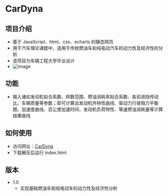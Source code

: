 # CarDyna
## 项目介绍

* 基于 JavaScript、html、css、echarts 的静态网页
* 用于汽车理论课题中，适用于传统燃油车和纯电动汽车的动力性及经济性的分析
* 该项目为车辆工程大学毕业设计
* ![image](https://user-images.githubusercontent.com/87303763/179352748-54ef2332-db9f-4b03-a011-05df96857fd5.png)


## 功能

* 输入诸如发动机拟合系数、转数范围、燃油消耗率拟合系数、各前进挡传动比、车辆质量等参数；即可计算出发动机外特性曲线、驱动力行驶阻力平衡图、加速度曲线、百公里加速时间、发动机负荷特性、等速燃油消耗量等计算结果曲线

## 如何使用

* 访问网址：[CarDyna](https://cardyna.noby.site)
* 下载解压后运行 index.html

## 版本

* 1.0
  * 实现基础燃油车和纯电动车的动力性及经济性分析

  
